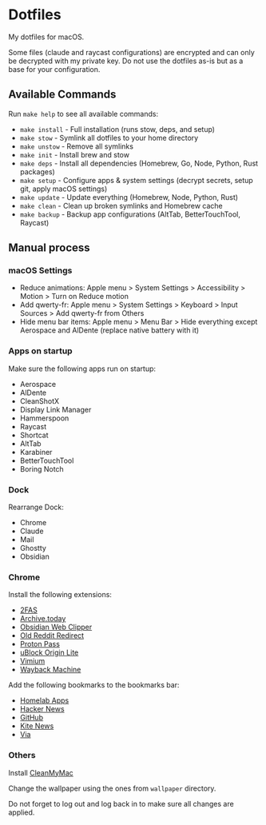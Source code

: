 # Dotfiles

My dotfiles for macOS.

Some files (claude and raycast configurations) are encrypted and can only be decrypted with my private key.
Do not use the dotfiles as-is but as a base for your configuration.

## Available Commands

Run `make help` to see all available commands:

- `make install` - Full installation (runs stow, deps, and setup)
- `make stow` - Symlink all dotfiles to your home directory
- `make unstow` - Remove all symlinks
- `make init` - Install brew and stow
- `make deps` - Install all dependencies (Homebrew, Go, Node, Python, Rust packages)
- `make setup` - Configure apps & system settings (decrypt secrets, setup git, apply macOS settings)
- `make update` - Update everything (Homebrew, Node, Python, Rust)
- `make clean` - Clean up broken symlinks and Homebrew cache
- `make backup` - Backup app configurations (AltTab, BetterTouchTool, Raycast)

## Manual process

### macOS Settings

- Reduce animations: Apple menu > System Settings > Accessibility > Motion > Turn on Reduce motion
- Add qwerty-fr: Apple menu > System Settings > Keyboard > Input Sources > Add qwerty-fr from Others
- Hide menu bar items: Apple menu > Menu Bar > Hide everything except Aerospace and AlDente (replace native battery with it)

### Apps on startup

Make sure the following apps run on startup:

- Aerospace
- AlDente
- CleanShotX
- Display Link Manager
- Hammerspoon
- Raycast
- Shortcat
- AltTab
- Karabiner
- BetterTouchTool
- Boring Notch

### Dock

Rearrange Dock:

- Chrome
- Claude
- Mail
- Ghostty
- Obsidian

### Chrome

Install the following extensions:

- [2FAS](https://chromewebstore.google.com/detail/2fas-auth-two-factor-auth/dbfoemgnkgieejfkaddieamagdfepnff)
- [Archive.today](https://chromewebstore.google.com/detail/archivetoday-automator/mmhadhnchpgicjlmlcdfaapkekknnkha)
- [Obsidian Web Clipper](https://chromewebstore.google.com/detail/obsidian-web-clipper/cnjifjpddelmedmihgijeibhnjfabmlf)
- [Old Reddit Redirect](https://chromewebstore.google.com/detail/old-reddit-redirect/dneaehbmnbhcippjikoajpoabadpodje)
- [Proton Pass](https://chromewebstore.google.com/detail/proton-pass-free-password/ghmbeldphafepmbegfdlkpapadhbakde)
- [uBlock Origin Lite](https://chromewebstore.google.com/detail/ublock-origin-lite/ddkjiahejlhfcafbddmgiahcphecmpfh)
- [Vimium](https://chromewebstore.google.com/detail/vimium/dbepggeogbaibhgnhhndojpepiihcmeb)
- [Wayback Machine](https://chromewebstore.google.com/detail/wayback-machine/fpnmgdkabkmnadcjpehmlllkndpkmiak)

Add the following bookmarks to the bookmarks bar:

- [Homelab Apps](https://apps.guillemot.me/)
- [Hacker News](https://news.ycombinator.com/news)
- [GitHub](https://github.com/)
- [Kite News](https://kite.kagi.com/)
- [Via](https://usevia.app/)

### Others

Install [CleanMyMac](https://macpaw.com/fr/download/cleanmymac)

Change the wallpaper using the ones from `wallpaper` directory.

Do not forget to log out and log back in to make sure all changes are applied.
